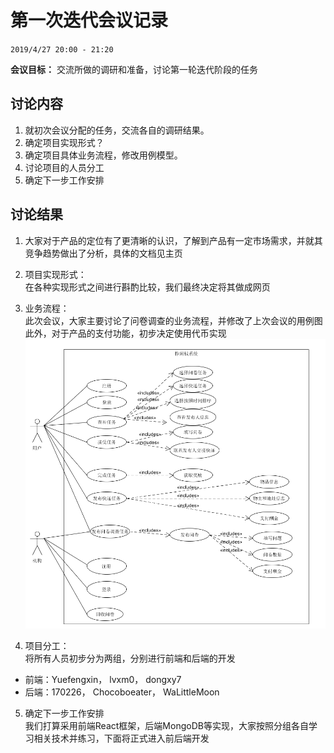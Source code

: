 # 第一次迭代会议记录

`2019/4/27 20:00 - 21:20`

**会议目标：**
交流所做的调研和准备，讨论第一轮迭代阶段的任务

## 讨论内容
1. 就初次会议分配的任务，交流各自的调研结果。
2. 确定项目实现形式？
3. 确定项目具体业务流程，修改用例模型。
4. 讨论项目的人员分工
5. 确定下一步工作安排

## 讨论结果
1. 大家对于产品的定位有了更清晰的认识，了解到产品有一定市场需求，并就其竞争趋势做出了分析，具体的文档见主页

2. 项目实现形式：  
在各种实现形式之间进行斟酌比较，我们最终决定将其做成网页

3. 业务流程：  
此次会议，大家主要讨论了问卷调查的业务流程，并修改了上次会议的用例图   
此外，对于产品的支付功能，初步决定使用代币实现  
![用例图](../../images/Business1.png) 

4. 项目分工：  
将所有人员初步分为两组，分别进行前端和后端的开发
* 前端：Yuefengxin， lvxm0， dongxy7
* 后端：170226， Chocoboeater， WaLittleMoon

5. 确定下一步工作安排  
我们打算采用前端React框架，后端MongoDB等实现，大家按照分组各自学习相关技术并练习，下面将正式进入前后端开发
